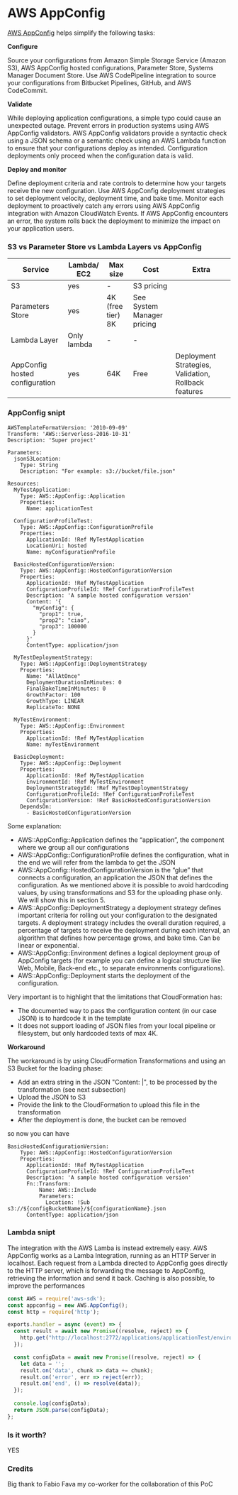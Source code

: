 # AWS AppConfig #

[AWS AppConfig](https://docs.aws.amazon.com/appconfig/latest/userguide/what-is-appconfig.html) helps simplify the following tasks:

**Configure**

Source your configurations from Amazon Simple Storage Service (Amazon S3), AWS AppConfig hosted configurations, Parameter Store, Systems Manager Document Store. Use AWS CodePipeline integration to source your configurations from Bitbucket Pipelines, GitHub, and AWS CodeCommit.

**Validate**

While deploying application configurations, a simple typo could cause an unexpected outage. Prevent errors in production systems using AWS AppConfig validators. AWS AppConfig validators provide a syntactic check using a JSON schema or a semantic check using an AWS Lambda function to ensure that your configurations deploy as intended. Configuration deployments only proceed when the configuration data is valid.

**Deploy and monitor**

Define deployment criteria and rate controls to determine how your targets receive the new configuration. Use AWS AppConfig deployment strategies to set deployment velocity, deployment time, and bake time. Monitor each deployment to proactively catch any errors using AWS AppConfig integration with Amazon CloudWatch Events. If AWS AppConfig encounters an error, the system rolls back the deployment to minimize the impact on your application users.

### S3 vs Parameter Store vs Lambda Layers vs AppConfig  ###

| Service | Lambda/ EC2 | Max size | Cost  | Extra |
| --------|---------|-------|----------|-------|
| S3 | yes | - | S3 pricing |     | 
| Parameters Store | yes | 4K (free tier) 8K | See System Manager pricing | |
| Lambda Layer | Only lambda | - | - | |
| AppConfig hosted configuration | yes | 64K | Free | Deployment Strategies, Validation, Rollback features |

### AppConfig snipt ###

```
AWSTemplateFormatVersion: '2010-09-09' 
Transform: 'AWS::Serverless-2016-10-31' 
Description: 'Super project' 

Parameters: 
  jsonS3Location: 
    Type: String 
    Description: "For example: s3://bucket/file.json" 

Resources: 
  MyTestApplication: 
    Type: AWS::AppConfig::Application 
    Properties:  
      Name: applicationTest 

  ConfigurationProfileTest: 
    Type: AWS::AppConfig::ConfigurationProfile 
    Properties:  
      ApplicationId: !Ref MyTestApplication 
      LocationUri: hosted 
      Name: myConfigurationProfile 

  BasicHostedConfigurationVersion: 
    Type: AWS::AppConfig::HostedConfigurationVersion 
    Properties: 
      ApplicationId: !Ref MyTestApplication 
      ConfigurationProfileId: !Ref ConfigurationProfileTest 
      Description: 'A sample hosted configuration version' 
      Content: '{ 
        "myConfig": { 
          "prop1": true, 
          "prop2": "ciao", 
          "prop3": 100000 
        } 
      }' 
      ContentType: application/json 

  MyTestDeploymentStrategy: 
    Type: AWS::AppConfig::DeploymentStrategy 
    Properties: 
      Name: "AllAtOnce" 
      DeploymentDurationInMinutes: 0 
      FinalBakeTimeInMinutes: 0 
      GrowthFactor: 100 
      GrowthType: LINEAR 
      ReplicateTo: NONE 

  MyTestEnvironment: 
    Type: AWS::AppConfig::Environment 
    Properties: 
      ApplicationId: !Ref MyTestApplication 
      Name: myTestEnvironment 

  BasicDeployment: 
    Type: AWS::AppConfig::Deployment 
    Properties: 
      ApplicationId: !Ref MyTestApplication 
      EnvironmentId: !Ref MyTestEnvironment 
      DeploymentStrategyId: !Ref MyTestDeploymentStrategy 
      ConfigurationProfileId: !Ref ConfigurationProfileTest 
      ConfigurationVersion: !Ref BasicHostedConfigurationVersion 
    DependsOn:  
      - BasicHostedConfigurationVersion 
```

Some explanation: 

* AWS::AppConfig::Application defines the “application”, the component where we group all our configurations 
* AWS::AppConfig::ConfigurationProfile defines the configuration, what in the end we will refer from the lambda to get the JSON 
* AWS::AppConfig::HostedConfigurationVersion is the “glue” that connects a configuration, an application the JSON that defines the configuration. As we mentioned above it is possible to avoid hardcoding values, by using transformations and S3 for the uploading phase only. We will show this in section 5. 
* AWS::AppConfig::DeploymentStrategy a deployment strategy defines important criteria for rolling out your configuration to the designated targets. A deployment strategy includes the overall duration required, a percentage of targets to receive the deployment during each interval, an algorithm that defines how percentage grows, and bake time. Can be linear or exponential. 
* AWS::AppConfig::Environment defines a logical deployment group of AppConfig targets (for example you can define a logical structure like Web, Mobile, Back-end etc., to separate environments configurations). 
* AWS::AppConfig::Deployment starts the deployment of the configuration. 

Very important is to highlight that the limitations that CloudFormation has: 

* The documented way to pass the configuration content (in our case JSON) is to hardcode it in the template  
* It does not support loading of JSON files from your local pipeline or filesystem, but only hardcoded texts of max 4K.

**Workaround**

The workaround is by using CloudFormation Transformations and using an S3 Bucket for the loading phase:

* Add an extra string in the JSON "Content: |", to be processed by the transformation (see next subsection) 
* Upload the JSON to S3
* Provide the link to the CloudFormation to upload this file in the transformation 
* After the deployment is done, the bucket can be removed 

so now you can have 

```
BasicHostedConfigurationVersion: 
    Type: AWS::AppConfig::HostedConfigurationVersion 
    Properties: 
      ApplicationId: !Ref MyTestApplication 
      ConfigurationProfileId: !Ref ConfigurationProfileTest 
      Description: 'A sample hosted configuration version' 
      Fn::Transform: 
          Name: AWS::Include 
          Parameters: 
            Location: !Sub s3://${configBucketName}/${configurationName}.json 
      ContentType: application/json 

```

### Lambda snipt ###

The integration with the AWS Lamba is instead extremely easy. AWS AppConfig works as a Lamba Integration, running as an HTTP Server in localhost. Each request from a Lambda directed to AppConfig goes directly to the HTTP server, which is forwarding the message to AppConfig, retrieving the information and send it back. Caching is also possible, to improve the performances

```javascript
const AWS = require('aws-sdk'); 
const appconfig = new AWS.AppConfig(); 
const http = require('http'); 

exports.handler = async (event) => { 
  const result = await new Promise((resolve, reject) => { 
    http.get("http://localhost:2772/applications/applicationTest/environments/ myTestEnvironment/configurations/myConfigurationProfile", resolve); 
  }); 

  const configData = await new Promise((resolve, reject) => { 
    let data = ''; 
    result.on('data', chunk => data += chunk); 
    result.on('error', err => reject(err)); 
    result.on('end', () => resolve(data)); 
  }); 
 
  console.log(configData); 
  return JSON.parse(configData); 
}; 
```

### Is it worth? ###

YES

### Credits ###

Big thank to Fabio Fava my co-worker for the collaboration of this PoC
